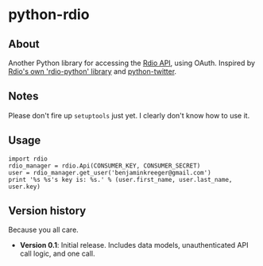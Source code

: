 # python-rdio

## About

Another Python library for accessing the [Rdio API](http://developer.rdio.com/), using OAuth. Inspired by [Rdio's own 'rdio-python' library](http://github.com/rdio/rdio-python/) and [python-twitter](http://code.google.com/p/python-twitter/).

## Notes

Please don't fire up `setuptools` just yet. I clearly don't know how to use it.

## Usage

    import rdio
    rdio_manager = rdio.Api(CONSUMER_KEY, CONSUMER_SECRET)
    user = rdio_manager.get_user('benjaminkreeger@gmail.com')
    print '%s %s's key is: %s.' % (user.first_name, user.last_name, user.key)

## Version history

Because you all care.

 * **Version 0.1**: Initial release. Includes data models, unauthenticated API call logic, and one call.